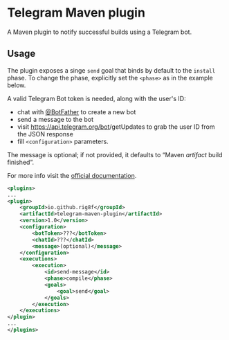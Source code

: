 # Telegram Maven plugin

A Maven plugin to notify successful builds using a Telegram bot.

## Usage

The plugin exposes a singe `send` goal that binds by default to the `install` phase.
To change the phase, explicitly set the `<phase>` as in the example below.

A valid Telegram Bot token is needed, along with the user's ID: 

- chat with [@BotFather](https://t.me/BotFather) to create a new bot
- send a message to the bot
- visit https://api.telegram.org/bot<TOKEN>/getUpdates to grab the user ID from the JSON response
- fill `<configuration>` parameters.

The message is optional; if not provided, it defaults to “Maven _artifact_ build finished”.

For more info visit the [official documentation](https://core.telegram.org/bots/api). 

```xml
<plugins>
...
<plugin>
    <groupId>io.github.rig8f</groupId>
    <artifactId>telegram-maven-plugin</artifactId>
    <version>1.0</version>
    <configuration>
        <botToken>???</botToken>
        <chatId>???</chatId>
        <message>(optional)</message>
    </configuration>
    <executions>
        <execution>
            <id>send-message</id>
            <phase>compile</phase>
            <goals>
                <goal>send</goal>
            </goals>
        </execution>
    </executions>
</plugin>
...
</plugins>
```
